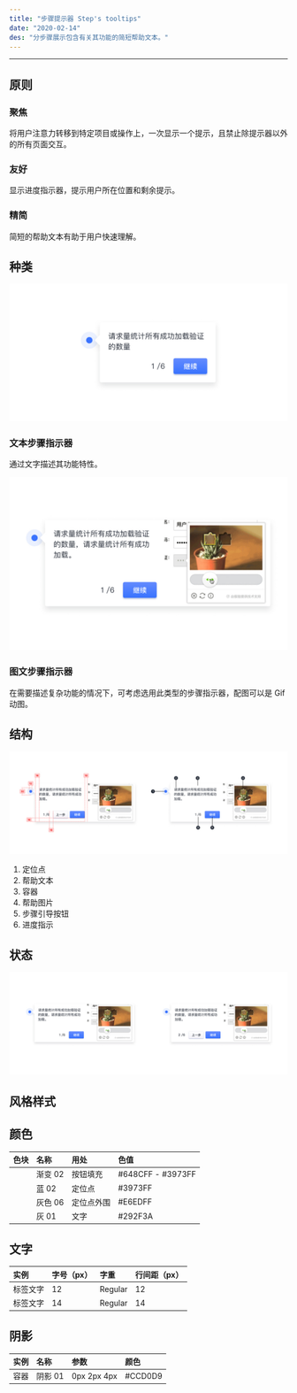 ```yaml
---
title: "步骤提示器 Step's tooltips"
date: "2020-02-14"
des: "分步骤展示包含有关其功能的简短帮助文本。"
---
```


---

## 原则

### 聚焦

将用户注意力转移到特定项目或操作上，一次显示一个提示，且禁止除提示器以外的所有页面交互。

### 友好

显示进度指示器，提示用户所在位置和剩余提示。

### 精简

简短的帮助文本有助于用户快速理解。

## 种类

![step's-tooltips-1](./step's-tooltips-1.jpg)

### 文本步骤指示器

通过文字描述其功能特性。

![step's-tooltips-2](./step's-tooltips-2.jpg)

### 图文步骤指示器

在需要描述复杂功能的情况下，可考虑选用此类型的步骤指示器，配图可以是 Gif 动图。

## 结构

![step's-tooltips-3](./step's-tooltips-3.jpg)

1. 定位点
2. 帮助文本
3. 容器
4. 帮助图片
5. 步骤引导按钮
6. 进度指示

## 状态

![step's-tooltips-4](./step's-tooltips-4.jpg)

## 风格样式

## 颜色

| 色块                                                                                                    | 名称    | 用处       | 色值              |
| :------------------------------------------------------------------------------------------------------ | :------ | :--------- | :---------------- |
| <span class="colorBlock" style="background: linear-gradient(180deg, #648CFF 0%, #3973FF 100%);"></span> | 渐变 02 | 按钮填充   | #648CFF - #3973FF |
| <span class="colorBlock" style="background-color: #3973FF;"></span>                                     | 蓝 02   | 定位点     | #3973FF           |
| <span class="colorBlock" style="background-color: #E6EDFF;"></span>                                     | 灰色 06 | 定位点外围 | #E6EDFF           |
| <span class="colorBlock" style="background-color: #292F3A;"></span>                                     | 灰 01   | 文字       | #292F3A           |

## 文字

| 实例     | 字号（px） | 字重    | 行间距（px） |
| :------- | :--------- | :------ | :----------- |
| 标签文字 | 12         | Regular | 12           |
| 标签文字 | 14         | Regular | 14           |

## 阴影

| 实例 | 名称    | 参数        | 颜色    |
| :--- | :------ | :---------- | :------ |
| 容器 | 阴影 01 | 0px 2px 4px | #CCD0D9 |
